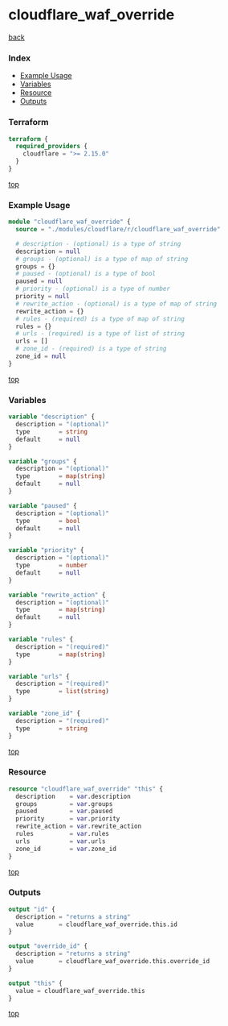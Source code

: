 # cloudflare_waf_override

[back](../cloudflare.md)

### Index

- [Example Usage](#example-usage)
- [Variables](#variables)
- [Resource](#resource)
- [Outputs](#outputs)

### Terraform

```terraform
terraform {
  required_providers {
    cloudflare = ">= 2.15.0"
  }
}
```

[top](#index)

### Example Usage

```terraform
module "cloudflare_waf_override" {
  source = "./modules/cloudflare/r/cloudflare_waf_override"

  # description - (optional) is a type of string
  description = null
  # groups - (optional) is a type of map of string
  groups = {}
  # paused - (optional) is a type of bool
  paused = null
  # priority - (optional) is a type of number
  priority = null
  # rewrite_action - (optional) is a type of map of string
  rewrite_action = {}
  # rules - (required) is a type of map of string
  rules = {}
  # urls - (required) is a type of list of string
  urls = []
  # zone_id - (required) is a type of string
  zone_id = null
}
```

[top](#index)

### Variables

```terraform
variable "description" {
  description = "(optional)"
  type        = string
  default     = null
}

variable "groups" {
  description = "(optional)"
  type        = map(string)
  default     = null
}

variable "paused" {
  description = "(optional)"
  type        = bool
  default     = null
}

variable "priority" {
  description = "(optional)"
  type        = number
  default     = null
}

variable "rewrite_action" {
  description = "(optional)"
  type        = map(string)
  default     = null
}

variable "rules" {
  description = "(required)"
  type        = map(string)
}

variable "urls" {
  description = "(required)"
  type        = list(string)
}

variable "zone_id" {
  description = "(required)"
  type        = string
}
```

[top](#index)

### Resource

```terraform
resource "cloudflare_waf_override" "this" {
  description    = var.description
  groups         = var.groups
  paused         = var.paused
  priority       = var.priority
  rewrite_action = var.rewrite_action
  rules          = var.rules
  urls           = var.urls
  zone_id        = var.zone_id
}
```

[top](#index)

### Outputs

```terraform
output "id" {
  description = "returns a string"
  value       = cloudflare_waf_override.this.id
}

output "override_id" {
  description = "returns a string"
  value       = cloudflare_waf_override.this.override_id
}

output "this" {
  value = cloudflare_waf_override.this
}
```

[top](#index)